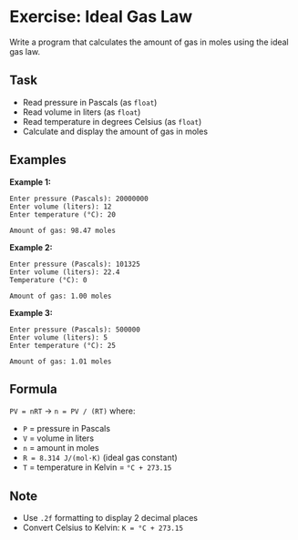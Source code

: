 # Exercise: Ideal Gas Law

Write a program that calculates the amount of gas in moles using the ideal gas law.

## Task

- Read pressure in Pascals (as `float`)
- Read volume in liters (as `float`)
- Read temperature in degrees Celsius (as `float`)
- Calculate and display the amount of gas in moles

## Examples

**Example 1:**

```
Enter pressure (Pascals): 20000000
Enter volume (liters): 12
Enter temperature (°C): 20
```

```
Amount of gas: 98.47 moles
```

**Example 2:**

```
Enter pressure (Pascals): 101325
Enter volume (liters): 22.4
Temperature (°C): 0
```

```
Amount of gas: 1.00 moles
```

**Example 3:**

```
Enter pressure (Pascals): 500000
Enter volume (liters): 5
Enter temperature (°C): 25
```

```
Amount of gas: 1.01 moles
```

## Formula

`PV = nRT` → `n = PV / (RT)` where:

- `P` = pressure in Pascals
- `V` = volume in liters
- `n` = amount in moles
- `R = 8.314 J/(mol·K)` (ideal gas constant)
- `T` = temperature in Kelvin = `°C + 273.15`

## Note

- Use `.2f` formatting to display 2 decimal places
- Convert Celsius to Kelvin: `K = °C + 273.15`
